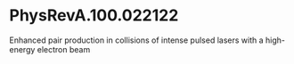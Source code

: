 # PhysRevA.100.022122
Enhanced pair production in collisions of intense pulsed lasers with a high-energy electron beam
